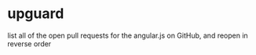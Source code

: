 # upguard
list all of the open pull requests for the angular.js on GitHub, and reopen in reverse order

